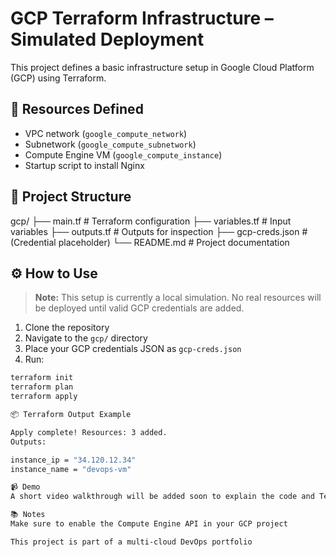 # GCP Terraform Infrastructure – Simulated Deployment

This project defines a basic infrastructure setup in Google Cloud Platform (GCP) using Terraform.

## 🔧 Resources Defined

- VPC network (`google_compute_network`)
- Subnetwork (`google_compute_subnetwork`)
- Compute Engine VM (`google_compute_instance`)
- Startup script to install Nginx

## 📁 Project Structure

gcp/
├── main.tf # Terraform configuration
├── variables.tf # Input variables
├── outputs.tf # Outputs for inspection
├── gcp-creds.json # (Credential placeholder)
└── README.md # Project documentation

## ⚙️ How to Use

> **Note:** This setup is currently a local simulation. No real resources will be deployed until valid GCP credentials are added.

1. Clone the repository
2. Navigate to the `gcp/` directory
3. Place your GCP credentials JSON as `gcp-creds.json`
4. Run:

```bash
terraform init
terraform plan
terraform apply

📦 Terraform Output Example

Apply complete! Resources: 3 added.
Outputs:

instance_ip = "34.120.12.34"
instance_name = "devops-vm"

📹 Demo
A short video walkthrough will be added soon to explain the code and Terraform behavior.

📚 Notes
Make sure to enable the Compute Engine API in your GCP project

This project is part of a multi-cloud DevOps portfolio
